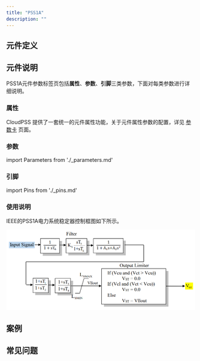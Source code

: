 ```yaml
---
title: "PSS1A"
description: ""
---
```


## 元件定义

## 元件说明

PSS1A元件参数标签页包括**属性**、**参数**、**引脚**三类参数，下面对每类参数进行详细说明。

### 属性

CloudPSS 提供了一套统一的元件属性功能，关于元件属性参数的配置，详见 [参数卡](docs/documents/software/10-xstudio/20-simstudio/40-workbench/20-function-zone/30-design-tab/30-param-panel/index.md) 页面。

### 参数

import Parameters from './_parameters.md'

<Parameters/>

### 引脚

import Pins from './_pins.md'

<Pins/>

### 使用说明

IEEE的PSS1A电力系统稳定器控制框图如下所示。

![等效图](./PSS1A.png)

## 案例

## 常见问题

